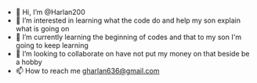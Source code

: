 - 👋 Hi, I’m @Harlan200
- 👀 I’m interested in learning what the code do and help my son explain what is going on
- 🌱 I’m currently learning the beginning of codes and that to my son I'm going to keep learning
- 💞️ I’m looking to collaborate on have not put my money on that beside be a hobby 
- 📫 How to reach me gharlan636@gmail.com

<!---
Harlan200/Harlan200 is a ✨ special ✨ repository because its `README.md` (this file) appears on your GitHub profile.
You can click the Preview link to take a look at your changes.
--->
